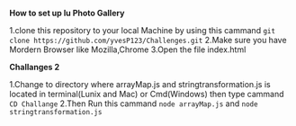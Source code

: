 
**How to set up Iu Photo Gallery**

1.clone this repository to your local Machine by using this cammand `git clone https://github.com/yvesP123/Challenges.git`
2.Make sure you have Mordern Browser like Mozilla,Chrome
3.Open the file index.html 

**Challanges 2**

1.Change to directory where  arrayMap.js and stringtransformation.js is located in terminal(Lunix and Mac) or Cmd(Windows) then type cammand `CD Challange` 
2.Then Run this cammand `node arrayMap.js` and `node stringtransformation.js`
